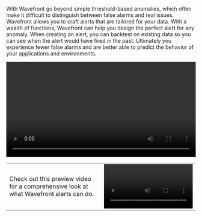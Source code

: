 With Wavefront go beyond simple threshold-based anomalies, which often make it difficult to distinguish between false alarms and real issues. Wavefront allows you to craft alerts that are tailored for your data. With a wealth of functions, Wavefront can help you design the perfect alert for any anomaly. When creating an alert, you can backtest on existing data so you can see when the alert would have fired in the past. Ultimately you experience fewer false alarms and are better able to predict the behavior of your applications and environments.

<video width="100%" controls autoplay><source src="images/" type="video/mp4">Your browser does not support HTML5 video.</video>

<table class="layout">
<colgroup>
<col width="50%" />
<col width="50%" />
</colgroup>
<tr>
<td style="text-align: left;vertical-align: middle">Check out this preview video for a comprehensive look at what Wavefront alerts can do.</td>  
<td><video width="100%" controls autoplay><source src="images/onboarding-alerts.mp4" type="video/mp4">Your browser does not support HTML5 video.</video></td>
</tr>
</table>
